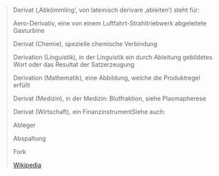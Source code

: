 > Derivat (‚Abkömmling‘, von lateinisch derivare  ‚ableiten‘) steht für:
>
> 
>
> Aero-Derivativ, eine von einem Luftfahrt-Strahltriebwerk abgeleitete Gasturbine
>
> Derivat (Chemie), spezielle chemische Verbindung
>
> Derivation (Linguistik), in der Linguistik ein durch Ableitung gebildetes Wort oder das Resultat der Satzerzeugung
>
> Derivation (Mathematik), eine Abbildung, welche die Produktregel erfüllt
>
> Derivat (Medizin), in der Medizin: Blutfraktion, siehe Plasmapherese
>
> Derivat (Wirtschaft), ein FinanzinstrumentSiehe auch:
>
> 
>
> Ableger
>
> Abspaltung
>
> Fork
>
> [Wikipedia](https://de.wikipedia.org/wiki/Derivat)